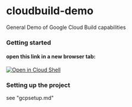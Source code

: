 # cloudbuild-demo
General Demo of Google Cloud Build capabilities

### Getting started
#### open this link in a new browser tab:
[![Open in Cloud Shell](https://gstatic.com/cloudssh/images/open-btn.svg)](https://ssh.cloud.google.com/cloudshell/editor?cloudshell_git_repo=https%3A%2F%2Fgithub.com%2Fdavidstanke%2Fcloudbuild-demo&cloudshell_tutorial=gcpsetup.md)

### Setting up the project
see "gcpsetup.md"